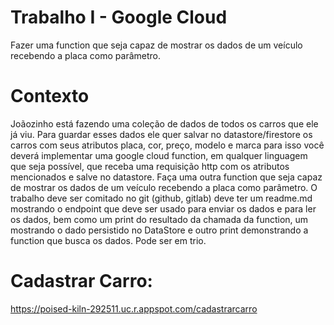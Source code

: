 # Trabalho I - Google Cloud
Fazer uma function que seja capaz de mostrar os dados de um veículo recebendo a placa como parâmetro.

# Contexto
Joãozinho está fazendo uma coleção de dados de todos os carros que ele já viu. Para guardar esses dados ele quer salvar no datastore/firestore os carros com seus atributos placa, cor, preço, modelo e marca para isso você deverá implementar uma google cloud function, em qualquer linguagem que seja possível, que receba uma requisição http com os atributos mencionados e salve no datastore. Faça uma outra function que seja capaz de mostrar os dados de um veículo recebendo a placa como parâmetro. O trabalho deve ser comitado no git (github, gitlab) deve ter um readme.md mostrando o endpoint que deve ser usado para enviar os dados e para ler os dados, bem como um print do resultado da chamada da function, um mostrando o dado persistido no DataStore e outro print demonstrando a function que busca os dados. Pode ser em trio.

# Cadastrar Carro: 
https://poised-kiln-292511.uc.r.appspot.com/cadastrarcarro
